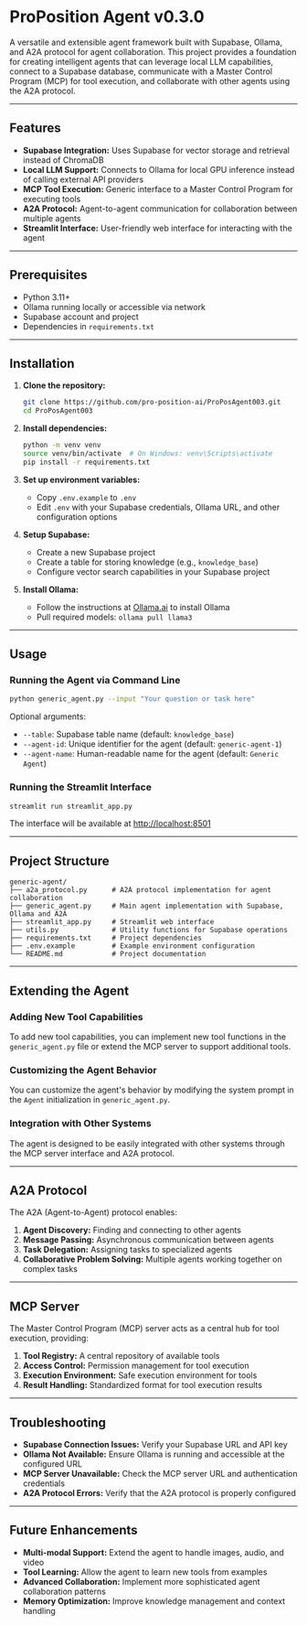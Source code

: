 # ProPosition Agent v0.3.0

A versatile and extensible agent framework built with Supabase, Ollama, and A2A protocol for agent collaboration. This project provides a foundation for creating intelligent agents that can leverage local LLM capabilities, connect to a Supabase database, communicate with a Master Control Program (MCP) for tool execution, and collaborate with other agents using the A2A protocol.

---

## Features

- **Supabase Integration:** Uses Supabase for vector storage and retrieval instead of ChromaDB
- **Local LLM Support:** Connects to Ollama for local GPU inference instead of calling external API providers
- **MCP Tool Execution:** Generic interface to a Master Control Program for executing tools
- **A2A Protocol:** Agent-to-agent communication for collaboration between multiple agents
- **Streamlit Interface:** User-friendly web interface for interacting with the agent

---

## Prerequisites

- Python 3.11+
- Ollama running locally or accessible via network
- Supabase account and project
- Dependencies in `requirements.txt`

---

## Installation

1. **Clone the repository:**
   ```bash
   git clone https://github.com/pro-position-ai/ProPosAgent003.git
   cd ProPosAgent003
   ```

2. **Install dependencies:**
   ```bash
   python -m venv venv
   source venv/bin/activate  # On Windows: venv\Scripts\activate
   pip install -r requirements.txt
   ```

3. **Set up environment variables:**
   - Copy `.env.example` to `.env`
   - Edit `.env` with your Supabase credentials, Ollama URL, and other configuration options

4. **Setup Supabase:**
   - Create a new Supabase project
   - Create a table for storing knowledge (e.g., `knowledge_base`)
   - Configure vector search capabilities in your Supabase project

5. **Install Ollama:**
   - Follow the instructions at [Ollama.ai](https://ollama.ai) to install Ollama
   - Pull required models: `ollama pull llama3`

---

## Usage

### Running the Agent via Command Line

```bash
python generic_agent.py --input "Your question or task here"
```

Optional arguments:
- `--table`: Supabase table name (default: `knowledge_base`)
- `--agent-id`: Unique identifier for the agent (default: `generic-agent-1`)
- `--agent-name`: Human-readable name for the agent (default: `Generic Agent`)

### Running the Streamlit Interface

```bash
streamlit run streamlit_app.py
```

The interface will be available at [http://localhost:8501](http://localhost:8501)

---

## Project Structure

```
generic-agent/
├── a2a_protocol.py      # A2A protocol implementation for agent collaboration
├── generic_agent.py     # Main agent implementation with Supabase, Ollama and A2A
├── streamlit_app.py     # Streamlit web interface
├── utils.py             # Utility functions for Supabase operations
├── requirements.txt     # Project dependencies
├── .env.example         # Example environment configuration
└── README.md            # Project documentation
```

---

## Extending the Agent

### Adding New Tool Capabilities

To add new tool capabilities, you can implement new tool functions in the `generic_agent.py` file or extend the MCP server to support additional tools.

### Customizing the Agent Behavior

You can customize the agent's behavior by modifying the system prompt in the `Agent` initialization in `generic_agent.py`.

### Integration with Other Systems

The agent is designed to be easily integrated with other systems through the MCP server interface and A2A protocol.

---

## A2A Protocol

The A2A (Agent-to-Agent) protocol enables:

1. **Agent Discovery:** Finding and connecting to other agents
2. **Message Passing:** Asynchronous communication between agents
3. **Task Delegation:** Assigning tasks to specialized agents
4. **Collaborative Problem Solving:** Multiple agents working together on complex tasks

---

## MCP Server

The Master Control Program (MCP) server acts as a central hub for tool execution, providing:

1. **Tool Registry:** A central repository of available tools
2. **Access Control:** Permission management for tool execution
3. **Execution Environment:** Safe execution environment for tools
4. **Result Handling:** Standardized format for tool execution results

---

## Troubleshooting

- **Supabase Connection Issues:** Verify your Supabase URL and API key
- **Ollama Not Available:** Ensure Ollama is running and accessible at the configured URL
- **MCP Server Unavailable:** Check the MCP server URL and authentication credentials
- **A2A Protocol Errors:** Verify that the A2A protocol is properly configured

---

## Future Enhancements

- **Multi-modal Support:** Extend the agent to handle images, audio, and video
- **Tool Learning:** Allow the agent to learn new tools from examples
- **Advanced Collaboration:** Implement more sophisticated agent collaboration patterns
- **Memory Optimization:** Improve knowledge management and context handling
